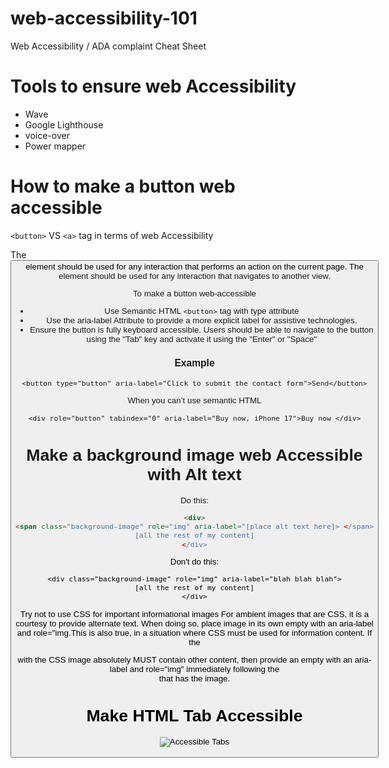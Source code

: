 # web-accessibility-101
Web Accessibility / ADA complaint Cheat Sheet

#  Tools to ensure web Accessibility

 * Wave 
* Google Lighthouse
* voice-over
* Power mapper

# How to make a button web accessible

```<button>``` VS ```<a>``` tag  in terms of web Accessibility

The <button> element should be used for any interaction that performs an action on the current page. 
The <a> element should be used for any interaction that navigates to another view.

To make a button web-accessible
* Use Semantic HTML ```<button>``` tag with type attribute
* Use the aria-label Attribute to provide a more explicit label for assistive technologies. 
* Ensure the button is fully keyboard accessible. Users should be able to navigate to the button using the "Tab" key and activate it using the "Enter" or "Space"

### Example

 ``` <button type="button" aria-label="Click to submit the contact form">Send</button> ```

When you can’t use semantic HTML

``` <div role="button" tabindex="0" aria-label="Buy now, iPhone 17">Buy now </div> ```

# Make a background image web Accessible with Alt text

Do this:
```html
<div>
<span class="background-image" role="img" aria-label="[place alt text here]> </span>
[all the rest of my content]
</div>
```
Don't do this:
```
<div class="background-image" role="img" aria-label="blah blah blah">
[all the rest of my content]
</div>
```
Try not to use CSS for important informational images
For ambient images that are CSS, it is a courtesy to provide alternate text. When doing so, place image in its own empty<span> with an aria-label and role="img.This is also true, in a situation where CSS must be used for information content.
If the <div> with the CSS image absolutely MUST contain other content, then provide an empty <span> with an aria-label and role="img" immediately following the <div> that has the image.

# Make HTML Tab Accessible
![Accessible Tabs](https://github.com/enamhasan/web-accessibility-101/assets/9293561/4d5cdf00-1785-4cb1-a720-28c07377122b)
